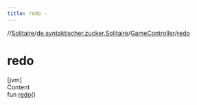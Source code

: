 ```yaml
---
title: redo -
---
```

//[Solitaire](../../index.md)/[de.syntaktischer.zucker.Solitaire](../index.md)/[GameController](index.md)/[redo](redo.md)



# redo  
[jvm]  
Content  
fun [redo](redo.md)()  



